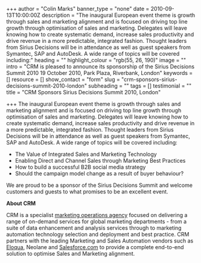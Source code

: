+++
author = "Colin Marks"
banner_type = "none"
date = 2010-09-13T10:00:00Z
description = "The inaugural European event theme is growth through sales and marketing alignment and is focused on driving top line growth through optimisation of sales and marketing.  Delegates will leave knowing how to create systematic demand, increase sales productivity and drive revenue in a more predictable, integrated fashion. Thought leaders from Sirius Decisions will be in attendance as well as guest speakers from Symantec, SAP and AutoDesk.  A wide range of topics will be covered including:"
heading = ""
highlight_colour = "rgb(55, 26, 190)"
image = ""
intro = "CRM is pleased to announce its sponsorship of the Sirius Decisions Summit 2010 19 October 2010, Park Plaza, Riverbank, London"
keywords = []
resource = []
show_contact = "form"
slug = "crm-sponsors-sirius-decisions-summit-2010-london"
subheading = ""
tags = []
testimonial = ""
title = "CRM Sponsors Sirius Decisions Summit 2010, London"

+++
The inaugural European event theme is growth through sales and marketing alignment and is focused on driving top line growth through optimisation of sales and marketing. Delegates will leave knowing how to create systematic demand, increase sales productivity and drive revenue in a more predictable, integrated fashion. Thought leaders from Sirius Decisions will be in attendance as well as guest speakers from Symantec, SAP and AutoDesk. A wide range of topics will be covered including:

* The Value of Integrated Sales and Marketing Technology
* Enabling Direct and Channel Sales through Marketing Best Practices
* How to build a successful B2B social media strategy
* Should the campaign model change as a result of buyer behaviour?

We are proud to be a sponsor of the Sirius Decisions Summit and welcome customers and guests to what promises to be an excellent event.

**About CRM**

CRM is a specialist [marketing operations agency](https://www.crmtechnologies.com/) focused on delivering a range of on-demand services for global marketing departments - from a suite of data enhancement and analysis services through to marketing automation technology selection and deployment and best practice. CRM partners with the leading Marketing and Sales Automation vendors such as [Eloqua](https://www.crmtechnologies.com/what-we-do/products/eloqua.html), Neolane and [Salesforce.com](http://salesforce.com/) to provide a complete end-to-end solution to optimise Sales and Marketing alignment.
